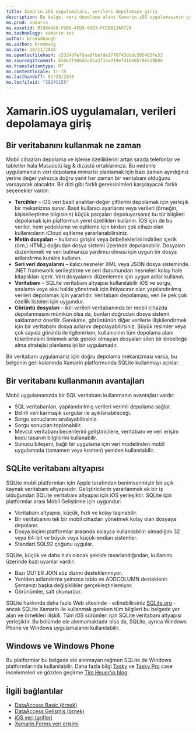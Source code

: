 ```yaml
---
title: Xamarin.iOS uygulamaları, verileri depolamaya giriş
description: Bu belge, veri depolama alanı Xamarin.iOS uygulamasının çeşitli yöntem anlatılmaktadır ve SQLite avantajları hakkında belirli bilgiler sağlar.
ms.prod: xamarin
ms.assetid: B1994468-FD06-4FD9-96B3-FCEBB13A972A
ms.technology: xamarin-ios
author: bradumbaugh
ms.author: brumbaug
ms.date: 10/11/2016
ms.openlocfilehash: c5324d7e7daa8fbefde1776743dbdc595463fe33
ms.sourcegitcommit: b56b3f906d2c05a3f1be219ef41be8b79e519b8e
ms.translationtype: MT
ms.contentlocale: tr-TR
ms.lasthandoff: 07/25/2018
ms.locfileid: "39241155"
---
```

# <a name="introduction-to-data-storage-in-xamarinios-apps"></a>Xamarin.iOS uygulamaları, verileri depolamaya giriş

## <a name="when-to-use-a-database"></a>Bir veritabanını kullanmak ne zaman

Mobil cihazları depolama ve işleme özelliklerini artan sırada telefonlar ve tabletler hala Masaüstü lag &amp; dizüstü ortaklarınıza. Bu nedenle uygulamanızın veri depolama mimarisi planlamak için bazı zaman ayırdığınız yerine değer yalnızca doğru yanıt her zaman bir veritabanı olduğunu varsayarak olacaktır. Bir dizi gibi farklı gereksinimleri karşılayacak farklı seçenekler vardır:

-  **Tercihler** – iOS veri basit anahtar-değer çiftlerini depolamak için yerleşik bir mekanizma sunar. Basit kullanıcı ayarlarını veya verileri (örneğin, kişiselleştirme bilgisinin) küçük parçaları depoluyorsanız bu tür bilgileri depolamak için platformun yerel özellikleri kullanın. İOS için de bu veriler, hem yedekleme ve eşitleme için birden çok cihazı olan kullanıcıların iCloud eşitleme yararlanabilirsiniz.
-  **Metin dosyaları** – kullanıcı girişini veya önbelleklerini indirilen içerik (örn.) HTML) doğrudan dosya sistemi üzerinde depolanabilir. Dosyaları düzenlemek ve veri bulmanıza yardımcı olması için uygun bir dosya adlandırma kuralını kullanın.
-  **Seri veri dosyalarını** – kalıcı nesneler XML veya JSON dosya sisteminde. .NET framework serileştirme ve seri durumundan nesneleri kolay hale kitaplıkları içerir. Veri dosyalarını düzenlemek için uygun adlar kullanın.
-  **Veritabanı** – SQLite veritabanı altyapısı kullanılabilir iOS ve sorgu, sıralama veya aksi halde yönetmek için ihtiyacınız olan yapılandırılmış verileri depolamak için yararlıdır. Veritabanı depolaması, veri ile pek çok özellik listeleri için uygundur.
-  **Görüntü dosyaları** – ikili verileri veritabanında bir mobil cihazda depolanmasını mümkün olsa da, bunları doğrudan dosya sistemi saklamanız önerilir. Gerekirse, görüntünün diğer verilerle ilişkilendirmek için bir veritabanı dosya adlarını depolayabilirsiniz. Büyük resimler veya çok sayıda görüntü ile ilgilenirken, kullanıcının tüm depolama alanı tüketilmesini önlemek artık gerekli olmayan dosyaları silen bir önbelleğe alma stratejisi planlama iyi bir uygulamadır.


Bir veritabanı uygulamanız için doğru depolama mekanizması varsa, bu belgenin geri kalanında Xamarin platformunda SQLite kullanmayı açıklar.

## <a name="advantages-of-using-a-database"></a>Bir veritabanı kullanmanın avantajları

Mobil uygulamanızda bir SQL veritabanı kullanmanın avantajları vardır:

-  SQL veritabanları, yapılandırılmış verileri verimli depolama sağlar.
-  Belirli veri karmaşık sorgular ile ayıklanabileceği.
-  Sorgu sonuçlarını sıralayabilirsiniz.
-  Sorgu sonuçları toplanabilir.
-  Mevcut veritabanı becerilerini geliştiricilere, veritabanı ve veri erişim kodu tasarım bilgilerini kullanabilir.
-  Sunucu bileşeni, bağlı bir uygulama için veri modelinden mobil uygulamada (tamamen veya kısmen) yeniden kullanılabilir.


## <a name="sqlite-database-engine"></a>SQLite veritabanı altyapısı

SQLite mobil platformları için Apple tarafından benimsenmiştir bir açık kaynak veritabanı altyapısıdır. Geliştiricilerin yararlanmak ek bir iş olduğundan SQLite veritabanı altyapısı için iOS yerleşiktir. SQLite için platformlar arası Mobil Geliştirme için uygundur:

-  Veritabanı altyapısı, küçük, hızlı ve kolay taşınabilir.
-  Bir veritabanını tek bir mobil cihazları yönetmek kolay olan dosyaya depolanır.
-  Dosya biçimi platformlar arasında kolayca kullanılabilir: olmadığını 32 veya 64-bit ve büyük veya küçük-endian sistemler.
-  Standart SQL92 çoğunu uygular.


SQLite, küçük ve daha hızlı olacak şekilde tasarlandığından, kullanımı üzerinde bazı uyarılar vardır:

-  Bazı OUTER JOIN söz dizimi desteklenmiyor.
-  Yeniden adlandırma yalnızca tablo ve ADDCOLUMN desteklenir. Şemanızı başka değişiklikler gerçekleştirilemiyor.
-  Görünümler, salt okunurdur.


SQLite hakkında daha fazla Web sitesinde - edinebilirsiniz [SQLite.org](http://SQLite.org) - ancak SQLite Xamarin ile kullanmak gereken tüm bilgileri bu belgede yer alan ve örnekleri ilişkili. Tüm iOS sürümleri için SQLite veritabanı altyapısı yerleşiktir.
Bu bölümde ele alınmamaktadır olsa da, SQLite, ayrıca Windows Phone ve Windows uygulamalarını kullanılabilir.

## <a name="windows-and-windows-phone"></a>Windows ve Windows Phone

Bu platformlar bu belgede ele alınmayan rağmen SQLite de Windows platformlarında kullanılabilir.
Daha fazla bilgi [Tasky](~/cross-platform/app-fundamentals/building-cross-platform-applications/case-study-tasky.md) ve [Tasky Pro](http://docs.xamarin.com/guides/cross-platform/application_fundamentals/building_cross_platform_applications/case_study%3A_tasky) case incelemeleri ve gözden geçirme [Tim Heuer'ın blog](http://timheuer.com/blog/archive/2012/06/28/seeding-your-metro-style-app-with-sqlite-database.aspx).



## <a name="related-links"></a>İlgili bağlantılar

- [DataAccess Basic (örnek)](https://github.com/xamarin/mobile-samples/tree/master/DataAccess/Basic)
- [DataAccess Gelişmiş (örnek)](https://github.com/xamarin/mobile-samples/tree/master/DataAccess/Advanced)
- [iOS veri tarifleri](https://github.com/xamarin/recipes/tree/master/Recipes/ios/data/sqlite)
- [Xamarin.Forms veri erişimi](~/xamarin-forms/app-fundamentals/databases.md)
